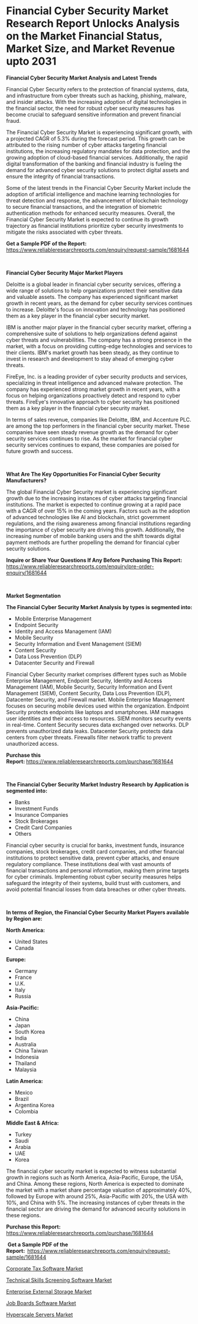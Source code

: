 <p><h1>Financial Cyber Security Market Research Report Unlocks Analysis on the Market Financial Status, Market Size, and Market Revenue upto 2031</h1></p><p><strong>Financial Cyber Security Market Analysis and Latest Trends</strong></p>
<p><p>Financial Cyber Security refers to the protection of financial systems, data, and infrastructure from cyber threats such as hacking, phishing, malware, and insider attacks. With the increasing adoption of digital technologies in the financial sector, the need for robust cyber security measures has become crucial to safeguard sensitive information and prevent financial fraud.</p><p>The Financial Cyber Security Market is experiencing significant growth, with a projected CAGR of 5.3% during the forecast period. This growth can be attributed to the rising number of cyber attacks targeting financial institutions, the increasing regulatory mandates for data protection, and the growing adoption of cloud-based financial services. Additionally, the rapid digital transformation of the banking and financial industry is fueling the demand for advanced cyber security solutions to protect digital assets and ensure the integrity of financial transactions.</p><p>Some of the latest trends in the Financial Cyber Security Market include the adoption of artificial intelligence and machine learning technologies for threat detection and response, the advancement of blockchain technology to secure financial transactions, and the integration of biometric authentication methods for enhanced security measures. Overall, the Financial Cyber Security Market is expected to continue its growth trajectory as financial institutions prioritize cyber security investments to mitigate the risks associated with cyber threats.</p></p>
<p><strong>Get a Sample PDF of the Report:&nbsp;</strong> <a href="https://www.reliableresearchreports.com/enquiry/request-sample/1681644">https://www.reliableresearchreports.com/enquiry/request-sample/1681644</a></p>
<p>&nbsp;</p>
<p><strong>Financial Cyber Security Major Market Players</strong></p>
<p><p>Deloitte is a global leader in financial cyber security services, offering a wide range of solutions to help organizations protect their sensitive data and valuable assets. The company has experienced significant market growth in recent years, as the demand for cyber security services continues to increase. Deloitte's focus on innovation and technology has positioned them as a key player in the financial cyber security market.</p><p>IBM is another major player in the financial cyber security market, offering a comprehensive suite of solutions to help organizations defend against cyber threats and vulnerabilities. The company has a strong presence in the market, with a focus on providing cutting-edge technologies and services to their clients. IBM's market growth has been steady, as they continue to invest in research and development to stay ahead of emerging cyber threats.</p><p>FireEye, Inc. is a leading provider of cyber security products and services, specializing in threat intelligence and advanced malware protection. The company has experienced strong market growth in recent years, with a focus on helping organizations proactively detect and respond to cyber threats. FireEye's innovative approach to cyber security has positioned them as a key player in the financial cyber security market.</p><p>In terms of sales revenue, companies like Deloitte, IBM, and Accenture PLC. are among the top performers in the financial cyber security market. These companies have seen steady revenue growth as the demand for cyber security services continues to rise. As the market for financial cyber security services continues to expand, these companies are poised for future growth and success.</p></p>
<p>&nbsp;</p>
<p><strong>What Are The Key Opportunities For Financial Cyber Security Manufacturers?</strong></p>
<p><p>The global Financial Cyber Security market is experiencing significant growth due to the increasing instances of cyber attacks targeting financial institutions. The market is expected to continue growing at a rapid pace with a CAGR of over 15% in the coming years. Factors such as the adoption of advanced technologies like AI and blockchain, strict government regulations, and the rising awareness among financial institutions regarding the importance of cyber security are driving this growth. Additionally, the increasing number of mobile banking users and the shift towards digital payment methods are further propelling the demand for financial cyber security solutions.</p></p>
<p><strong>Inquire or Share Your Questions If Any Before Purchasing This Report:</strong> <a href="https://www.reliableresearchreports.com/enquiry/pre-order-enquiry/1681644">https://www.reliableresearchreports.com/enquiry/pre-order-enquiry/1681644</a></p>
<p>&nbsp;</p>
<p><strong>Market Segmentation</strong></p>
<p><strong>The Financial Cyber Security Market Analysis by types is segmented into:</strong></p>
<p><ul><li>Mobile Enterprise Management</li><li>Endpoint Security</li><li>Identity and Access Management (IAM)</li><li>Mobile Security</li><li>Security Information and Event Management (SIEM)</li><li>Content Security</li><li>Data Loss Prevention (DLP)</li><li>Datacenter Security and Firewall</li></ul></p>
<p><p>Financial Cyber Security market comprises different types such as Mobile Enterprise Management, Endpoint Security, Identity and Access Management (IAM), Mobile Security, Security Information and Event Management (SIEM), Content Security, Data Loss Prevention (DLP), Datacenter Security, and Firewall market. Mobile Enterprise Management focuses on securing mobile devices used within the organization. Endpoint Security protects endpoints like laptops and smartphones. IAM manages user identities and their access to resources. SIEM monitors security events in real-time. Content Security secures data exchanged over networks. DLP prevents unauthorized data leaks. Datacenter Security protects data centers from cyber threats. Firewalls filter network traffic to prevent unauthorized access.</p></p>
<p><strong>Purchase this Report:&nbsp;</strong><a href="https://www.reliableresearchreports.com/purchase/1681644">https://www.reliableresearchreports.com/purchase/1681644</a></p>
<p>&nbsp;</p>
<p><strong>The Financial Cyber Security Market Industry Research by Application is segmented into:</strong></p>
<p><ul><li>Banks</li><li>Investment Funds</li><li>Insurance Companies</li><li>Stock Brokerages</li><li>Credit Card Companies</li><li>Others</li></ul></p>
<p><p>Financial cyber security is crucial for banks, investment funds, insurance companies, stock brokerages, credit card companies, and other financial institutions to protect sensitive data, prevent cyber attacks, and ensure regulatory compliance. These institutions deal with vast amounts of financial transactions and personal information, making them prime targets for cyber criminals. Implementing robust cyber security measures helps safeguard the integrity of their systems, build trust with customers, and avoid potential financial losses from data breaches or other cyber threats.</p></p>
<p>&nbsp;</p>
<p><strong>In terms of Region, the Financial Cyber Security Market Players available by Region are:</strong></p>
<p>
    <p> <strong> North America: </strong>
        <ul>
            <li>United States</li>
            <li>Canada</li>
        </ul>
        </p> 
    <p> <strong> Europe: </strong>
        <ul>
            <li>Germany</li>
            <li>France</li>
            <li>U.K.</li>
            <li>Italy</li>
            <li>Russia</li>
        </ul>
        </p> 
    <p> <strong> Asia-Pacific: </strong>
        <ul>
            <li>China</li>
            <li>Japan</li>
            <li>South Korea</li>
            <li>India</li>
            <li>Australia</li>
            <li>China Taiwan</li>
            <li>Indonesia</li>
            <li>Thailand</li>
            <li>Malaysia</li>
        </ul>
        </p> 
    <p> <strong> Latin America: </strong>
        <ul>
            <li>Mexico</li>
            <li>Brazil</li>
            <li>Argentina Korea</li>
            <li>Colombia</li>
        </ul>
        </p> 
    <p> <strong> Middle East & Africa: </strong>
        <ul>
            <li>Turkey</li>
            <li>Saudi</li>
            <li>Arabia</li>
            <li>UAE</li>
            <li>Korea</li>
        </ul>
    </p>
    </p>
<p><p>The financial cyber security market is expected to witness substantial growth in regions such as North America, Asia-Pacific, Europe, the USA, and China. Among these regions, North America is expected to dominate the market with a market share percentage valuation of approximately 40%, followed by Europe with around 25%, Asia-Pacific with 20%, the USA with 10%, and China with 5%. The increasing instances of cyber threats in the financial sector are driving the demand for advanced security solutions in these regions.</p></p>
<p><strong>Purchase this Report: </strong><a href="https://www.reliableresearchreports.com/purchase/1681644">https://www.reliableresearchreports.com/purchase/1681644</a></p>
<p>&nbsp;<strong>Get a Sample PDF of the Report:&nbsp;&nbsp;</strong><a href="https://www.reliableresearchreports.com/enquiry/request-sample/1681644">https://www.reliableresearchreports.com/enquiry/request-sample/1681644</a></p>
<p><strong></strong></p>
<p><p><a href="https://medium.com/@jaremington56468/corporate-tax-software-market-comprehensive-assessment-by-type-application-and-geography-a262879b3e22">Corporate Tax Software Market</a></p><p><a href="https://medium.com/@hannahrivera83/technical-skills-screening-software-market-analysis-and-sze-forecasted-for-period-from-2024-to-2031-3f67a7ec8b7d">Technical Skills Screening Software Market</a></p><p><a href="https://github.com/wusalecollins540tpqoz/Market-Research-Report-List-1/blob/main/enterprise-external-storage-market.md">Enterprise External Storage Market</a></p><p><a href="https://medium.com/@hannahrivera83/job-boards-software-market-share-evolution-and-market-growth-trends-2024-2031-b8ba01ec604c">Job Boards Software Market</a></p><p><a href="https://github.com/kathiaseamanalvaradovlprc2h/Market-Research-Report-List-1/blob/main/hyperscale-servers-market.md">Hyperscale Servers Market</a></p></p>